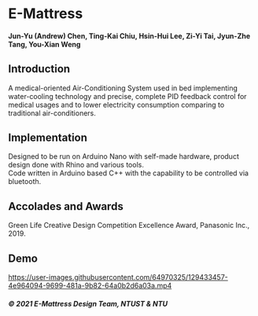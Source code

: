 # E-Mattress
#### Jun-Yu (Andrew) Chen, Ting-Kai Chiu, Hsin-Hui Lee, Zi-Yi Tai, Jyun-Zhe Tang, You-Xian Weng

## Introduction
A medical-oriented Air-Conditioning System used in bed implementing water-cooling technology and precise, complete PID feedback control for medical usages and to lower electricity consumption comparing to traditional air-conditioners.

## Implementation
Designed to be run on Arduino Nano with self-made hardware, product design done with Rhino and various tools.\
Code written in Arduino based C++ with the capability to be controlled via bluetooth.

## Accolades and Awards
Green Life Creative Design Competition Excellence Award, Panasonic Inc., 2019.

## Demo
https://user-images.githubusercontent.com/64970325/129433457-4e964094-9699-481a-9b82-64a0b2d6a03a.mp4

##### © 2021 E-Mattress Design Team, NTUST & NTU
